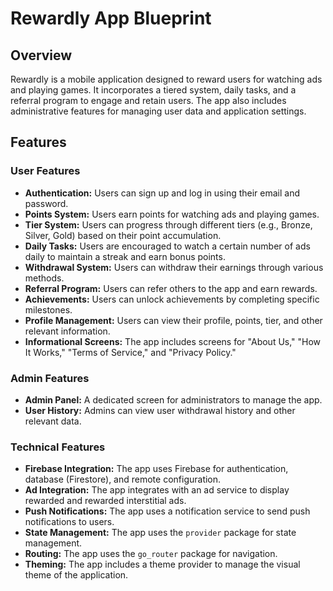 # Rewardly App Blueprint

## Overview

Rewardly is a mobile application designed to reward users for watching ads and playing games. It incorporates a tiered system, daily tasks, and a referral program to engage and retain users. The app also includes administrative features for managing user data and application settings.

## Features

### User Features

*   **Authentication:** Users can sign up and log in using their email and password.
*   **Points System:** Users earn points for watching ads and playing games.
*   **Tier System:** Users can progress through different tiers (e.g., Bronze, Silver, Gold) based on their point accumulation.
*   **Daily Tasks:** Users are encouraged to watch a certain number of ads daily to maintain a streak and earn bonus points.
*   **Withdrawal System:** Users can withdraw their earnings through various methods.
*   **Referral Program:** Users can refer others to the app and earn rewards.
*   **Achievements:** Users can unlock achievements by completing specific milestones.
*   **Profile Management:** Users can view their profile, points, tier, and other relevant information.
*   **Informational Screens:** The app includes screens for "About Us," "How It Works," "Terms of Service," and "Privacy Policy."

### Admin Features

*   **Admin Panel:** A dedicated screen for administrators to manage the app.
*   **User History:** Admins can view user withdrawal history and other relevant data.

### Technical Features

*   **Firebase Integration:** The app uses Firebase for authentication, database (Firestore), and remote configuration.
*   **Ad Integration:** The app integrates with an ad service to display rewarded and rewarded interstitial ads.
*   **Push Notifications:** The app uses a notification service to send push notifications to users.
*   **State Management:** The app uses the `provider` package for state management.
*   **Routing:** The app uses the `go_router` package for navigation.
*   **Theming:** The app includes a theme provider to manage the visual theme of the application.

